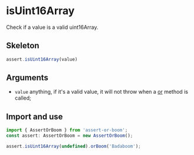 # isUint16Array

Check if a value is a valid uint16Array.

## Skeleton

```ts
assert.isUint16Array(value)
```

## Arguments

- `value` anything, if it's a valid value, it will not throw when a [or](../or.md) method is called;

## Import and use

```ts
import { AssertOrBoom } from 'assert-or-boom';
const assert: AssertOrBoom = new AssertOrBoom();

assert.isUint16Array(undefined).orBoom('Badaboom');
```
